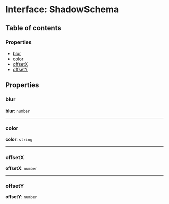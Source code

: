 # Interface: ShadowSchema

## Table of contents

### Properties

* [blur](/en/auto-docs/free-layout-editor/interfaces/ShadowSchema.md#blur)
* [color](/en/auto-docs/free-layout-editor/interfaces/ShadowSchema.md#color)
* [offsetX](/en/auto-docs/free-layout-editor/interfaces/ShadowSchema.md#offsetx)
* [offsetY](/en/auto-docs/free-layout-editor/interfaces/ShadowSchema.md#offsety)

## Properties

### blur

**blur**: `number`

***

### color

**color**: `string`

***

### offsetX

**offsetX**: `number`

***

### offsetY

**offsetY**: `number`
